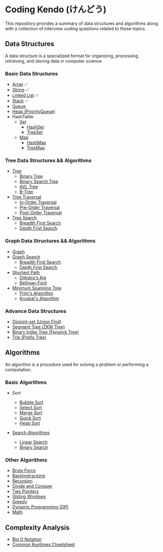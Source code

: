 # Coding Kendo (けんどう)

This repository provides a summary of data structures and algorithms along with a collection of interview coding questions related to these topics.

## Data Structures

A data structure is a specialized format for organizing, processing, retrieving, and storing data in computer science.

### Basic Data Structures
- [Array](./data_structures/basic/array.md) ✅
- [String](./data_structures/basic/string.md) ✅
- [Linked List](./data_structures/basic/linkedlist.md) ✅
- [Stack](./data_structures/basic/stack.md) ✅
- [Queue](./data_structures/basic/queue.md)
- [Heap (PriorityQueue)](./data_structures/basic/heap.md)
- HashTable
  - [Set](./data_structures/basic/set.md)
    - [HashSet](./data_structures/basic/hashset.md)
    - [TreeSet](./data_structures/basic/treeset.md)
  - [Map](./data_structures/basic/map.md)
    - [HashMap](./data_structures/basic/hashmap.md)
    - [TreeMap](./data_structures/basic/treemap.md)

### Tree Data Structures && Algorithms
- [Tree](./data_structures/tree/tree.md)
  - [Binary Tree](./data_structures/tree/tree.md)
  - [Binary Search Tree](./data_structures/tree/binary_search_tree.md)
  - [AVL Tree]()
  - [B-Tree]()
- [Tree Traversal]()
  - [In-Order Traversal]()
  - [Pre-Order Traversal]()
  - [Post-Order Traversal]()
- [Tree Search]()
  - [Breadth First Search]()
  - [Depth First Search]()

### Graph Data Structures && Algorithms
- [Graph]()
- [Graph Search]()
  - [Breadth First Search]()
  - [Depth First Search]()
- [Shortest Path]()
  - [Dijkstra's Alg]()
  - [Bellman-Ford]()
- [Minimum Spanning Tree]()
  - [Prim's Algorithm]()
  - [Kruskal's Algorithm]()

### Advance Data Structures
- [Disjoint-set (Union Find)]()
- [Segment Tree (ZKW Tree)]()
- [Binary Index Tree (Fenwick Tree)]()
- [Trie (Prefix Tree)]()

## Algorithms

An algorithm is a procedure used for solving a problem or performing a computation.

### Basic Algorithms

- Sort
  - [Bubble Sort]()
  - [Select Sort]()
  - [Merge Sort]()
  - [Quick Sort]()
  - [Heap Sort]()

- [Search Algorithms]()
  - [Linear Search]()
  - [Binary Search]()

### Other Algorithms

- [Brute Force]()
- [Backingtracking]()
- [Recursion]()
- [Divide and Conquer]()
- [Two Pointers]()
- [Sliding Windows]()
- [Greedy]()
- [Dynamic Programming (DP)]()
- [Math]()

## Complexity Analysis

- [Big O Notation](BigONotation.md)
- [Common Runtimes Cheetsheet]()